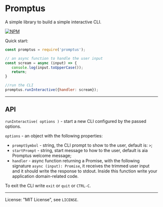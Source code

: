 # Promptus

A simple library to build a simple interactive CLI.

[![NPM](https://nodei.co/npm/promptus.png)](https://nodei.co/npm/promptus/)

Quick start:

```javascript
const promptus = require('promptus');

// an async function to handle the user input
const scream = async (input) => {
   console.log(input.toUpperCase());
   return;
}

//run the CLI
promptus.runInteractive({handler: scream});
```

---

## API

`runInteractive( options )` - start a new CLI configured by the passed options.

`options` - an object with the following properties:

- `promptSymbol` - string, the CLI prompt to show to the user, default is: `>`;
- `startPrompt` - string, start message to how to the user, default is aìa Promptus welcome message;
- `handler` - async function returning a Promise, with the following signature `async (input): Promise`, it receives the trimmed user input and it should write the response to stdout. Inside this function write your application domain-related code.

To exit the CLI write `exit` or `quit` or `CTRL-C`.

---

License: "MIT License", see `LICENSE`.

